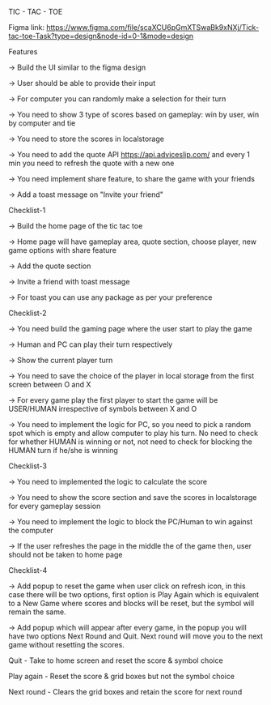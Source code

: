 TIC - TAC - TOE 

Figma link: https://www.figma.com/file/scaXCU6pGmXTSwaBk9xNXj/Tick-tac-toe-Task?type=design&node-id=0-1&mode=design

Features

-> Build the UI similar to the figma design

-> User should be able to provide their input

-> For computer you can randomly make a selection for their turn

-> You need to show 3 type of scores based on gameplay: win by user, win by computer and tie

-> You need to store the scores in localstorage

-> You need to add the quote API https://api.adviceslip.com/ and every 1 min you need to refresh the quote with a new one

-> You need implement share feature, to share the game with your friends

-> Add a toast message on "Invite your friend"

Checklist-1

-> Build the home page of the tic tac toe

-> Home page will have gameplay area, quote section, choose player, new game options with share feature

-> Add the quote section

-> Invite a friend with toast message

-> For toast you can use any package as per your preference

Checklist-2

-> You need build the gaming page where the user start to play the game

-> Human and PC can play their turn respectively

-> Show the current player turn

-> You need to save the choice of the player in local storage from the first screen between O and X

-> For every game play the first player to start the game will be USER/HUMAN irrespective of symbols between X and O

-> You need to implement the logic for PC, so you need to pick a random spot which is empty and allow computer to play his turn. No need to check for whether HUMAN is winning or not, not need to check for blocking the HUMAN turn if he/she is winning

Checklist-3

-> You need to implemented the logic to calculate the score

-> You need to show the score section and save the scores in localstorage for every gameplay session

-> You need to implement the logic to block the PC/Human to win against the computer

-> If the user refreshes the page in the middle the of the game then, user should not be taken to home page

Checklist-4

-> Add popup to reset the game when user click on refresh icon, in this case there will be two options, first option is Play Again which is equivalent to a New Game where scores and blocks will be reset, but the symbol will remain the same.

-> Add popup which will appear after every game, in the popup you will have two options Next Round and Quit. Next round will move you to the next game without resetting the scores.

Quit - Take to home screen and reset the score & symbol choice

Play again - Reset the score & grid boxes but not the symbol choice

Next round - Clears the grid boxes and retain the score for next round
